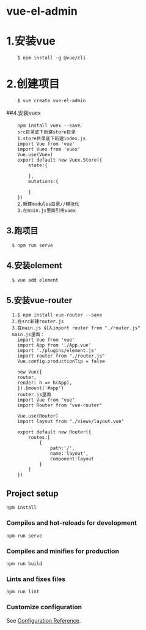 # vue-el-admin

# 1.安装vue  
```shell
	$ npm install -g @vue/cli
````
# 2.创建项目
```shell
	$ vue create vue-el-admin
```
##4.安装vuex
```
	npm install vuex --save、
	src目录底下新建store目录
	1.store目录底下新建index.js
	import Vue from 'vue'
	import Vuex from 'vuex'
	Vue.use(Vuex)
	export default new Vuex.Store({
		state:{
			
		},
		mutations:{
			
		}
	})
	2.新建modules目录//模块化
	3.在main.js里面引用vuex
```
## 3.跑项目
```shell
  $ npm run serve
```
## 4.安装element
```
  $ vue add element
```
## 5.安装vue-router
```
  1.$ npm install vue-router --save
  2.在src新建router.js
  3.在main.js 引入import router from "./router.js"
  main.js里面：
	import Vue from 'vue'
	import App from './App.vue'
	import './plugins/element.js'
	import router from "./router.js"
	Vue.config.productionTip = false

	new Vue({
	router,
	render: h => h(App),
	}).$mount('#app')
	router.js里面
	import Vue from "vue"
	import Router from "vue-router"

	Vue.use(Router)
	import layout from "./views/layout.vue"

	export default new Router({
		routes:[
			{
				path:'/',
				name:'layout',
				component:layout
			}
		]
	})
```
## Project setup
```
npm install
```

### Compiles and hot-reloads for development
```
npm run serve
```

### Compiles and minifies for production
```
npm run build
```

### Lints and fixes files
```
npm run lint
```

### Customize configuration
See [Configuration Reference](https://cli.vuejs.org/config/).

